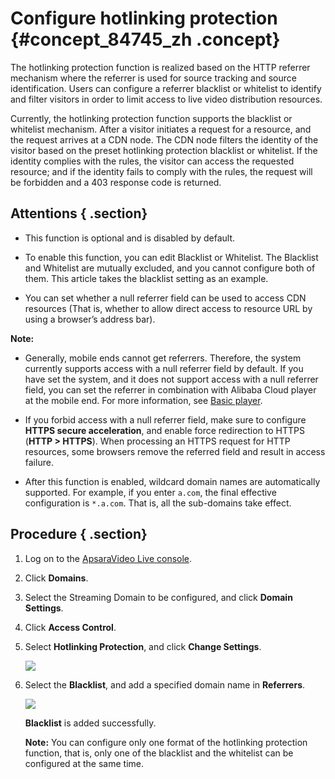 # Configure hotlinking protection {#concept_84745_zh .concept}

The hotlinking protection function is realized based on the HTTP referrer mechanism where the referrer is used for source tracking and source identification. Users can configure a referrer blacklist or whitelist to identify and filter visitors in order to limit access to live video distribution resources.

Currently, the hotlinking protection function supports the blacklist or whitelist mechanism. After a visitor initiates a request for a resource, and the request arrives at a CDN node. The CDN node filters the identity of the visitor based on the preset hotlinking protection blacklist or whitelist. If the identity complies with the rules, the visitor can access the requested resource; and if the identity fails to comply with the rules, the request will be forbidden and a 403 response code is returned.

## Attentions { .section}

-   This function is optional and is disabled by default.

-   To enable this function, you can edit Blacklist or Whitelist. The Blacklist and Whitelist are mutually excluded, and you cannot configure both of them. This article takes the blacklist setting as an example.

-   You can set whether a null referrer field can be used to access CDN resources \(That is, whether to allow direct access to resource URL by using a browser’s address bar\).

**Note:** 

-   Generally, mobile ends cannot get referrers. Therefore, the system currently supports access with a null referrer field by default. If you have set the system, and it does not support access with a null referrer field, you can set the referrer in combination with Alibaba Cloud player at the mobile end. For more information, see [Basic player](https://www.alibabacloud.com/help/doc-detail/61431.htm?spm=a2c63.l28256.b99.202.126c7ad7lIUOpN).

-   If you forbid access with a null referrer field, make sure to configure **HTTPS secure acceleration**, and enable force redirection to HTTPS \(**HTTP \> HTTPS**\). When processing an HTTPS request for HTTP resources, some browsers remove the referred field and result in access failure.

-   After this function is enabled, wildcard domain names are automatically supported. For example, if you enter `a.com`, the final effective configuration is `*.a.com`. That is, all the sub-domains take effect.


## Procedure { .section}

1.  Log on to the [ApsaraVideo Live console](https://partners-intl.aliyun.com/login-required#/live).
2.  Click **Domains**.
3.  Select the Streaming Domain to be configured, and click **Domain Settings**.
4.  Click **Access Control**.
5.  Select **Hotlinking Protection**, and click **Change Settings**.

    ![](http://static-aliyun-doc.oss-cn-hangzhou.aliyuncs.com/assets/img/20695/154771223321668_en-US.png)

6.  Select the **Blacklist**, and add a specified domain name in **Referrers**.

    ![](http://static-aliyun-doc.oss-cn-hangzhou.aliyuncs.com/assets/img/20695/154771223321669_en-US.png)

     **Blacklist** is added successfully.

    **Note:** You can configure only one format of the hotlinking protection function, that is, only one of the blacklist and the whitelist can be configured at the same time.



